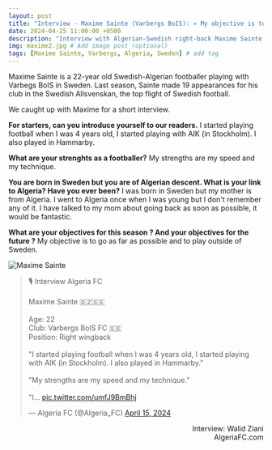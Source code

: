 ```yaml
---
layout: post
title: "Interview - Maxime Sainte (Varbergs BoIS): « My objective is to go as far as possible and to play outside of Sweden »"
date: 2024-04-25 11:00:00 +0500
description: "Interview with Algerian-Swedish right-back Maxime Sainte (Varbergs BoIS)" # Add post description (optional)
img: maxime2.jpg # Add image post (optional)
tags: [Maxime Sainte, Varbergs, Algeria, Sweden] # add tag
---
```

Maxime Sainte is a 22-year old Swedish-Algerian footballer playing with Varbegs BoIS in Sweden. Last season, Sainte made 19 appearances for his club in the Swedish Allsvenskan, the top flight of Swedish football.

We caught up with Maxime for a short interview. 

**For starters, can you introduce yourself to our readers.**
I started playing football when I was 4 years old, I started playing with AIK (in Stockholm). I also played in Hammarby.

**What are your strenghts as a footballer?**
My strengths are my speed and my technique.

**You are born in Sweden but you are of Algerian descent. What is your link to Algeria? Have you ever been?**
I was born in Sweden but my mother is from Algeria. I went to Algeria once when I was young but I don't remember any of it. I have talked to my mom about going back as soon as possible, it would be fantastic.

**What are your objectives for this season ? And your objectives for the future ?**
My objective is to go as far as possible and to play outside of Sweden.

![Maxime Sainte]({{site.baseurl}}/assets/img/maxime1.jpg)

<blockquote class="twitter-tweet" data-media-max-width="560"><p lang="en" dir="ltr">🎙️ Interview Algeria FC<br><br>Maxime Sainte 🇩🇿🇸🇪<br><br>Age: 22<br>Club: Varbergs BoIS FC 🇸🇪<br>Position: Right wingback <br><br>&quot;I started playing football when I was 4 years old, I started playing with AIK (in Stockholm). I also played in Hammarby.&quot;<br><br>&quot;My strengths are my speed and my technique.&quot;<br><br>&quot;I… <a href="https://t.co/umfJ9BmBhj">pic.twitter.com/umfJ9BmBhj</a></p>&mdash; Algeria FC (@Algeria_FC) <a href="https://twitter.com/Algeria_FC/status/1779859447692616062?ref_src=twsrc%5Etfw">April 15, 2024</a></blockquote> <script async src="https://platform.twitter.com/widgets.js" charset="utf-8"></script>

<p style="text-align:right">Interview: Walid Ziani<br>AlgeriaFC.com
</p>
